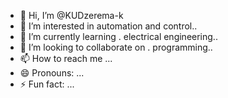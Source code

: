 - 👋 Hi, I’m @KUDzerema-k
- 👀 I’m interested in automation and control..
- 🌱 I’m currently learning . electrical engineering..
- 💞️ I’m looking to collaborate on . programming..
- 📫 How to reach me ...
- 😄 Pronouns: ...
- ⚡ Fun fact: ...

<!---
KUDzerema-k/KUDzerema-k is a ✨ special ✨ repository because its `README.md` (this file) appears on your GitHub profile.
You can click the Preview link to take a look at your changes.
--->
